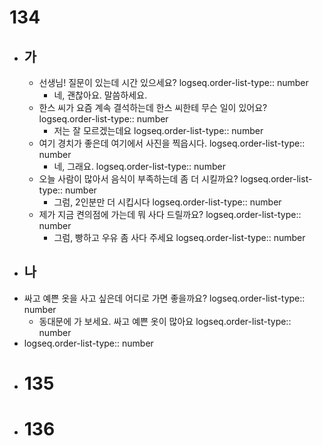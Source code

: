 # 134
- ## 가
	- 선생님! 질문이 있는데 시간 있으세요? 
	  logseq.order-list-type:: number
		- 네, 괜찮아요. 말씀하세요.
	- 한스 씨가 요즘 계속 결석하는데 한스 씨한테 무슨 일이 있어요?
	  logseq.order-list-type:: number
		- 저는 잘 모르겠는데요
		  logseq.order-list-type:: number
	- 여기 경치가 좋은데 여기에서 사진을 찍읍시다.
	  logseq.order-list-type:: number
		- 네, 그래요.
		  logseq.order-list-type:: number
	- 오늘 사람이 많아서 음식이 부족하는데 좀 더 시킬까요?
	  logseq.order-list-type:: number
		- 그럼, 2인분만 더 시킵시다
		  logseq.order-list-type:: number
	- 제가 지금 켠의점에 가는데 뭐 사다 드릴까요?
	  logseq.order-list-type:: number
		- 그럼, 빵하고 우유 좀 사다 주세요
		  logseq.order-list-type:: number
- ## 나
- 싸고 예쁜 옷을 사고 싶은데 어디로 가면 좋을까요?
  logseq.order-list-type:: number
	- 동대문에 가 보세요. 싸고 예쁜 옷이 많아요
	  logseq.order-list-type:: number
- logseq.order-list-type:: number
- # 135
- # 136